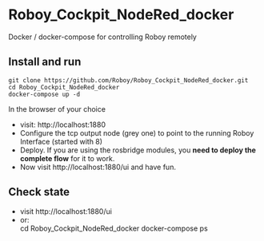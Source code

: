 # Roboy_Cockpit_NodeRed_docker
Docker / docker-compose for controlling Roboy remotely

## Install and run
    git clone https://github.com/Roboy/Roboy_Cockpit_NodeRed_docker.git 
    cd Roboy_Cockpit_NodeRed_docker
    docker-compose up -d

In the browser of your choice 
- visit: http://localhost:1880
- Configure the tcp output node (grey one) to point to the running Roboy Interface (started with 8)
- Deploy. If you are using the rosbridge modules, you **need to deploy the complete flow** for it to work.
- Now visit http://localhost:1880/ui and have fun.

## Check state
- visit http://localhost:1880/ui 
- or:    
    cd Roboy_Cockpit_NodeRed_docker
    docker-compose ps

